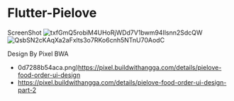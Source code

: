 # Flutter-Pielove

ScreenShot
![txfGmQ5robiM4UHoRjWDd7V1bwm94Ilsnn2SdcQW](https://user-images.githubusercontent.com/61135648/113216163-7e8bfb80-92ae-11eb-866a-0d7288b54aca.png)
![QsbSN2cKAqXa2aFxlts3o7RKo6cnh5NTnU70AodC](https://user-images.githubusercontent.com/61135648/113216165-7f249200-92ae-11eb-948b-19075953e0f0.png)

Design By Pixel BWA 
- 0d7288b54aca.png)https://pixel.buildwithangga.com/details/pielove-food-order-ui-design
- https://pixel.buildwithangga.com/details/pielove-food-order-ui-design-part-2
